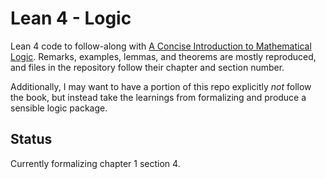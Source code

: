 # Lean 4 - Logic

Lean 4 code to follow-along with [A Concise Introduction to Mathematical Logic][1].
Remarks, examples, lemmas, and theorems are mostly reproduced, and files in the
repository follow their chapter and section number.

Additionally, I may want to have a portion of this repo explicitly _not_ follow the
book, but instead take the learnings from formalizing and produce a sensible logic
package.

## Status
Currently formalizing chapter 1 section 4.

[1]: https://link.springer.com/book/10.1007/978-1-4419-1221-3
